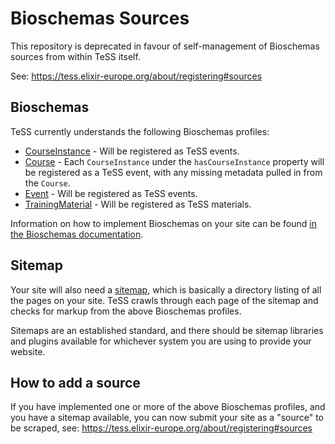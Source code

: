 # Bioschemas Sources
This repository is deprecated in favour of self-management of Bioschemas sources from within TeSS itself.

See: https://tess.elixir-europe.org/about/registering#sources

## Bioschemas
TeSS currently understands the following Bioschemas profiles:
* [CourseInstance](https://bioschemas.org/profiles/CourseInstance/0.9-DRAFT) - Will be registered as TeSS events.
* [Course](https://bioschemas.org/profiles/Course/0.10-DRAFT) - Each `CourseInstance` under the `hasCourseInstance` property will be registered as a TeSS event, with any missing metadata pulled in from the `Course`.
* [Event](https://bioschemas.org/profiles/Event/0.2-DRAFT-2019_06_14) - Will be registered as TeSS events.
* [TrainingMaterial](https://bioschemas.org/profiles/TrainingMaterial/1.0-RELEASE) - Will be registered as TeSS materials.

Information on how to implement Bioschemas on your site can be found [in the Bioschemas documentation](https://bioschemas.org/tutorials/howto/howto_add_markup).

## Sitemap
Your site will also need a [sitemap](https://developers.google.com/search/docs/crawling-indexing/sitemaps/overview), which is basically a directory listing of all the pages on your site. TeSS crawls through each page of the sitemap and checks for markup from the above Bioschemas profiles.

Sitemaps are an established standard, and there should be sitemap libraries and plugins available for whichever system you are using to provide your website.

## How to add a source

If you have implemented one or more of the above Bioschemas profiles, and you have a sitemap available, you can now submit your site as a "source" to be scraped, see: <https://tess.elixir-europe.org/about/registering#sources>
